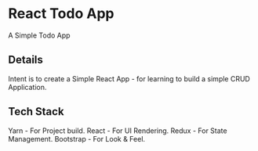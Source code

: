 # React Todo App

A Simple Todo App

## Details

Intent is to create a Simple React App - for learning to build a simple CRUD Application.

## Tech Stack

Yarn - For Project build.
React - For UI Rendering.
Redux - For State Management.
Bootstrap - For Look & Feel.